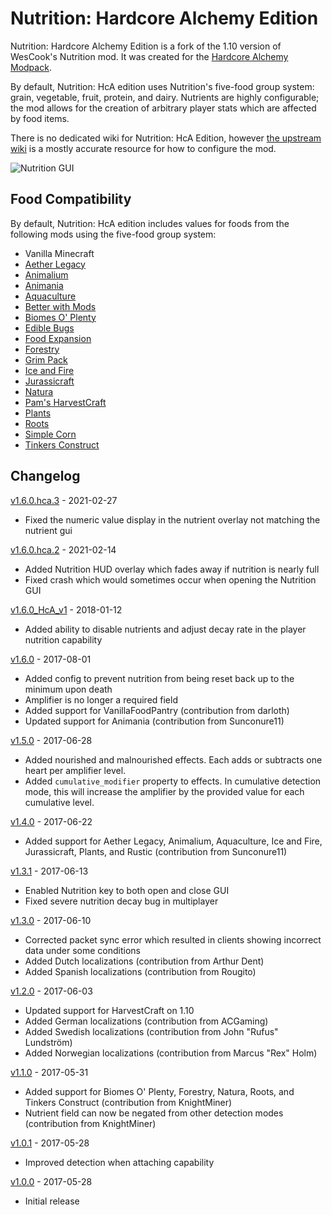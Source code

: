 # Nutrition: Hardcore Alchemy Edition

Nutrition: Hardcore Alchemy Edition is a fork of the 1.10 version of WesCook's Nutrition mod. It was created for the [Hardcore Alchemy Modpack](https://www.minecraftforum.net/forums/mapping-and-modding-java-edition/minecraft-mods/mod-packs/2900247-hardcore-alchemy-0-4-1-fixing-the-4th-dimension).

By default, Nutrition: HcA edition uses Nutrition's five-food group system: grain, vegetable, fruit, protein, and dairy. Nutrients are highly configurable; the mod allows for the creation of arbitrary player stats which are affected by food items.

There is no dedicated wiki for Nutrition: HcA Edition, however [the upstream wiki](https://github.com/WesCook/Nutrition/wiki) is a mostly accurate resource for how to configure the mod.

![Nutrition GUI](screenshots/gui.png "Nutrition GUI")

## Food Compatibility

By default, Nutrition: HcA edition includes values for foods from the following mods using the five-food group system:

* Vanilla Minecraft
* [Aether Legacy](https://minecraft.curseforge.com/projects/aether-legacy)
* [Animalium](https://minecraft.curseforge.com/projects/animalium)
* [Animania](https://minecraft.curseforge.com/projects/animania)
* [Aquaculture](https://minecraft.curseforge.com/projects/aquaculture)
* [Better with Mods](https://minecraft.curseforge.com/projects/better-with-mods)
* [Biomes O' Plenty](https://minecraft.curseforge.com/projects/biomes-o-plenty)
* [Edible Bugs](https://minecraft.curseforge.com/projects/edible-bugs)
* [Food Expansion](https://minecraft.curseforge.com/projects/food-expansion)
* [Forestry](https://minecraft.curseforge.com/projects/forestry)
* [Grim Pack](https://minecraft.curseforge.com/projects/grim-pack)
* [Ice and Fire](https://minecraft.curseforge.com/projects/ice-and-fire-dragons-in-a-whole-new-light)
* [Jurassicraft](https://minecraft.curseforge.com/projects/jurassicraft2)
* [Natura](https://minecraft.curseforge.com/projects/natura)
* [Pam's HarvestCraft](https://minecraft.curseforge.com/projects/pams-harvestcraft)
* [Plants](https://minecraft.curseforge.com/projects/plants)
* [Roots](https://minecraft.curseforge.com/projects/roots)
* [Simple Corn](https://minecraft.curseforge.com/projects/simple-corn)
* [Tinkers Construct](https://minecraft.curseforge.com/projects/tinkers-construct)

## Changelog

[v1.6.0.hca.3](https://github.com/asanetargoss/Nutrition/releases/tag/v1.6.0.hca.3) - 2021-02-27
* Fixed the numeric value display in the nutrient overlay not matching the nutrient gui

[v1.6.0.hca.2](https://github.com/asanetargoss/Nutrition/releases/tag/v1.6.0.hca.2) - 2021-02-14
* Added Nutrition HUD overlay which fades away if nutrition is nearly full
* Fixed crash which would sometimes occur when opening the Nutrition GUI

[v1.6.0_HcA_v1](https://github.com/asanetargoss/Nutrition/releases/tag/v1.6.0_HcA_v1) - 2018-01-12
* Added ability to disable nutrients and adjust decay rate in the player nutrition capability

[v1.6.0](https://github.com/WesCook/Nutrition/releases/tag/v1.6.0) - 2017-08-01
* Added config to prevent nutrition from being reset back up to the minimum upon death
* Amplifier is no longer a required field
* Added support for VanillaFoodPantry (contribution from darloth)
* Updated support for Animania (contribution from Sunconure11)

[v1.5.0](https://github.com/WesCook/Nutrition/releases/tag/v1.5.0) - 2017-06-28
* Added nourished and malnourished effects.  Each adds or subtracts one heart per amplifier level.
* Added `cumulative_modifier` property to effects.  In cumulative detection mode, this will increase the amplifier by the provided value for each cumulative level.  

[v1.4.0](https://github.com/WesCook/Nutrition/releases/tag/v1.4.0) - 2017-06-22
* Added support for Aether Legacy, Animalium, Aquaculture, Ice and Fire, Jurassicraft, Plants, and Rustic (contribution from Sunconure11)

[v1.3.1](https://github.com/WesCook/Nutrition/releases/tag/v1.3.1) - 2017-06-13
* Enabled Nutrition key to both open and close GUI
* Fixed severe nutrition decay bug in multiplayer

[v1.3.0](https://github.com/WesCook/Nutrition/releases/tag/v1.3.0) - 2017-06-10
* Corrected packet sync error which resulted in clients showing incorrect data under some conditions 
* Added Dutch localizations (contribution from Arthur Dent)
* Added Spanish localizations (contribution from Rougito)

[v1.2.0](https://github.com/WesCook/Nutrition/releases/tag/v1.2.0) - 2017-06-03
* Updated support for HarvestCraft on 1.10
* Added German localizations (contribution from ACGaming)
* Added Swedish localizations (contribution from John "Rufus" Lundström)
* Added Norwegian localizations (contribution from Marcus "Rex" Holm)

[v1.1.0](https://github.com/WesCook/Nutrition/releases/tag/v1.1.0) - 2017-05-31
* Added support for Biomes O' Plenty, Forestry, Natura, Roots, and Tinkers Construct (contribution from KnightMiner)
* Nutrient field can now be negated from other detection modes (contribution from KnightMiner)

[v1.0.1](https://github.com/WesCook/Nutrition/releases/tag/v1.0.1) - 2017-05-28
* Improved detection when attaching capability

[v1.0.0](https://github.com/WesCook/Nutrition/releases/tag/v1.0.0) - 2017-05-28
* Initial release
